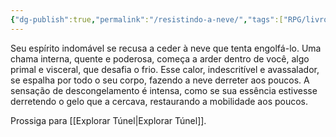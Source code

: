 ```yaml
---
{"dg-publish":true,"permalink":"/resistindo-a-neve/","tags":["RPG/livro-jogo/Aasthar/story-points"],"created":"2024-12-27T16:01:04.030-05:00","updated":"2025-01-08T16:14:25.647-05:00"}
---
```



Seu espírito indomável se recusa a ceder à neve que tenta engolfá-lo. Uma chama interna, quente e poderosa, começa a arder dentro de você, algo primal e visceral, que desafia o frio. Esse calor, indescritível e avassalador, se espalha por todo o seu corpo, fazendo a neve derreter aos poucos. A sensação de descongelamento é intensa, como se sua essência estivesse derretendo o gelo que a cercava, restaurando a mobilidade aos poucos.

Prossiga para [[Explorar Túnel\|Explorar Túnel]].

